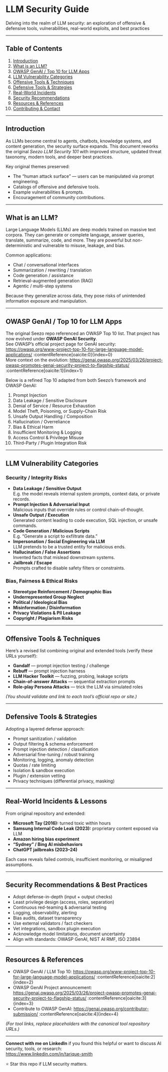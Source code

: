 # LLM Security Guide

Delving into the realm of LLM security: an exploration of offensive & defensive tools, vulnerabilities, real-world exploits, and best practices

---

## Table of Contents

1. [Introduction](#introduction)  
2. [What is an LLM?](#what-is-an-llm)  
3. [OWASP GenAI / Top 10 for LLM Apps](#owasp-genai--top-10-for-llm-apps)  
4. [LLM Vulnerability Categories](#llm-vulnerability-categories)  
5. [Offensive Tools & Techniques](#offensive-tools--techniques)  
6. [Defensive Tools & Strategies](#defensive-tools--strategies)  
7. [Real-World Incidents](#real-world-incidents)  
8. [Security Recommendations](#security-recommendations)  
9. [Resources & References](#resources--references)  
10. [Contributing & Contact](#contributing--contact)  

---

## Introduction

As LLMs become central to agents, chatbots, knowledge systems, and content generation, the security surface expands. This document reworks the original *Seezo LLM Security 101* with improved structure, updated threat taxonomy, modern tools, and deeper best practices.

Key original themes preserved:

- The “human attack surface” — users can be manipulated via prompt engineering.  
- Catalogs of offensive and defensive tools.  
- Example vulnerabilities & prompts.  
- Encouragement of community contributions.

---

## What is an LLM?

Large Language Models (LLMs) are deep models trained on massive text corpora. They can generate or complete language, answer queries, translate, summarize, code, and more. They are powerful but non-deterministic and vulnerable to misuse, leakage, and bias.

Common applications:

- Chat / conversational interfaces  
- Summarization / rewriting / translation  
- Code generation / assistance  
- Retrieval-augmented generation (RAG)  
- Agentic / multi-step systems  

Because they generalize across data, they pose risks of unintended information exposure and manipulation.

---

## OWASP GenAI / Top 10 for LLM Apps

The original Seezo repo referenced an OWASP Top 10 list. That project has now evolved under **OWASP GenAI Security**.  
See OWASP’s official project page for GenAI security: https://owasp.org/www-project-top-10-for-large-language-model-applications/ :contentReference[oaicite:0]{index=0}  
More context on the evolution: https://genai.owasp.org/2025/03/26/project-owasp-promotes-genai-security-project-to-flagship-status/ :contentReference[oaicite:1]{index=1}  

Below is a refined Top 10 adapted from both Seezo’s framework and OWASP GenAI:

1. Prompt Injection  
2. Data Leakage / Sensitive Disclosure  
3. Denial of Service / Resource Exhaustion  
4. Model Theft, Poisoning, or Supply-Chain Risk  
5. Unsafe Output Handling / Composition  
6. Hallucination / Overreliance  
7. Bias & Ethical Harm  
8. Insufficient Monitoring & Logging  
9. Access Control & Privilege Misuse  
10. Third-Party / Plugin Integration Risk  

---

## LLM Vulnerability Categories

### Security / Integrity Risks

- **Data Leakage / Sensitive Output**  
  E.g. the model reveals internal system prompts, context data, or private records.  
- **Prompt Injection & Adversarial Input**  
  Malicious inputs that override rules or control chain-of-thought.  
- **Unsafe Output / Execution**  
  Generated content leading to code execution, SQL injection, or unsafe commands.  
- **Code Generation / Malicious Scripts**  
  E.g. “Generate a script to exfiltrate data.”  
- **Impersonation / Social Engineering via LLM**  
  LLM pretends to be a trusted entity for malicious ends.  
- **Hallucination / False Assertions**  
  Invented facts that mislead downstream systems.  
- **Jailbreak / Escape**  
  Prompts crafted to disable safety filters or constraints.

### Bias, Fairness & Ethical Risks

- **Stereotype Reinforcement / Demographic Bias**  
- **Underrepresented Group Neglect**  
- **Political / Ideological Bias**  
- **Misinformation / Disinformation**  
- **Privacy Violations & PII Leakage**  
- **Copyright / Plagiarism Risks**

---

## Offensive Tools & Techniques

Here’s a revised list combining original and extended tools (verify these URLs yourself):

- **Gandalf** — prompt injection testing / challenge  
- **Rebuff** — prompt injection harness  
- **LLM Hacker Toolkit** — fuzzing, probing, leakage scripts  
- **Chain-of-answer Attacks** — sequential extraction prompts  
- **Role-play Persona Attacks** — trick the LLM via simulated roles  

_(You should validate and link to each tool’s official repo or site.)_

---

## Defensive Tools & Strategies

Adopting a layered defense approach:

- Prompt sanitization / validation  
- Output filtering & schema enforcement  
- Prompt injection detection / classification  
- Adversarial fine-tuning / robust training  
- Monitoring, logging, anomaly detection  
- Quotas / rate limiting  
- Isolation & sandbox execution  
- Plugin / extension vetting  
- Privacy techniques (differential privacy, masking)  

---

## Real-World Incidents & Lessons

From original repository and extended:

- **Microsoft Tay (2016):** turned toxic within hours  
- **Samsung Internal Code Leak (2023):** proprietary content exposed via LLM  
- **Amazon hiring bias experiment**  
- **“Sydney” / Bing AI misbehaviors**  
- **ChatGPT jailbreaks (2023–24)**  

Each case reveals failed controls, insufficient monitoring, or misaligned assumptions.

---

## Security Recommendations & Best Practices

- Adopt defense-in-depth (input + output checks)  
- Least privilege design (access, roles, separation)  
- Continuous red-teaming & adversarial testing  
- Logging, observability, alerting  
- Bias audits, dataset transparency  
- Use external validators / fact checkers  
- Vet integrations, sandbox plugin execution  
- Acknowledge model limitations, document uncertainty  
- Align with standards: OWASP GenAI, NIST AI RMF, ISO 23894  

---

## Resources & References

- OWASP GenAI / LLM Top 10: https://owasp.org/www-project-top-10-for-large-language-model-applications/ :contentReference[oaicite:2]{index=2}  
- OWASP GenAI Project announcement: https://genai.owasp.org/2025/03/26/project-owasp-promotes-genai-security-project-to-flagship-status/ :contentReference[oaicite:3]{index=3}  
- Contribute to OWASP GenAI: https://genai.owasp.org/contributor-submission/ :contentReference[oaicite:4]{index=4}  

*(For tool links, replace placeholders with the canonical tool repository URLs.)*

---

**Connect with me on LinkedIn** if you found this helpful or want to discuss AI security, tools, or research:  
https://www.linkedin.com/in/tarique-smith  

⭐ Star this repo if LLM security matters.

